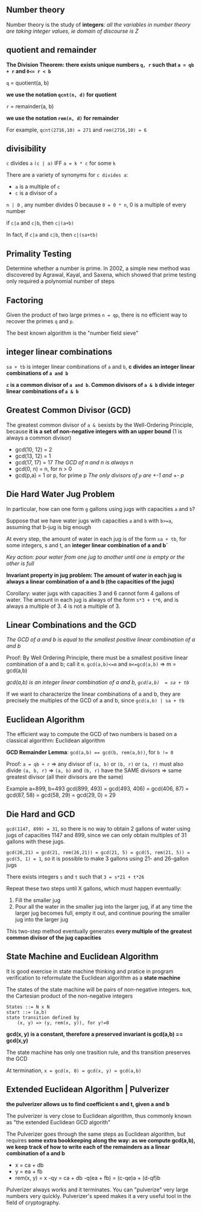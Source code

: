 ## Number theory

Number theory is the study of **integers**: _all the variables in number theory are taking integer values, ie domain of discourse is Z_

## quotient and remainder

**The Division Theorem: there exists unique numbers `q, r` such that `a = qb + r` and `0<= r < b`**

`q` = quotient(a, b)

**we use the notation `qcnt(n, d)` for quotient**

`r` = remainder(a, b)

**we use the notation `rem(n, d)` for remainder**

For example, `qcnt(2716,10) = 271` and `rem(2716,10) = 6`

## divisibility

`c` divides `a` `(c | a)` IFF `a = k * c` for some `k`

There are a variety of synonyms for `c divides a`:
- `a` is a multiple of `c`
- `c` is a divisor of `a`

`n | 0` , any number divides 0 because `0 = 0 * n`, 0 is a multiple of every number

if `c|a` and `c|b`, then `c|(a+b)`

In fact, if `c|a` and `c|b`, then `c|(sa+tb)`

## Primality Testing

Determine whether a number is prime. In 2002, a simple new method was discovered by Agrawal, Kayal, and Saxena, which showed that prime testing only required a polynomial number of steps

## Factoring

Given the product of two large primes `n = qp`, there is no efficient way to recover the primes `q` and `p`.

The best known algorithm is the "number field sieve"

## integer linear combinations

`sa + tb` is integer linear combinations of `a` and `b`, **c divides an integer linear combinations of `a and b`**

**`c` is a common divisor of `a and b`. Common divisors of `a & b` divide integer linear combinations of `a & b`**

## Greatest Common Divisor (GCD)

The greatest common divisor of `a & b`exists by the Well-Ordering Principle, because **it is a set of non-negative integers with an upper bound** (1 is always a common divisor)

- gcd(10, 12) = 2
- gcd(13, 12) = 1
- gcd(17, 17) = 17 _The GCD of n and n is always n_
- gcd(0, n) = n, for n > 0
- gcd(p,a) = 1 or p, for prime p _The only divisors of `p` are +-1 and +- p_

## Die Hard Water Jug Problem

In particular, how can one form `g` gallons using jugs with capacities `a` and `b`?

Suppose that we have water jugs with capacities `a` and `b` with `b>=a`, assuming that b-jug is big enough

At every step, the amount of water in each jug is of the form `sa + tb`, for some integers, s and t, an **integer linear combination of a and b`**


_Key action: pour water from one jug to another until one is empty or the other is full_

**Invariant property in jug problem: The amount of water in each jug is always a linear combination of a and b (the capacities of the jugs)**

Corollary: water jugs with capacities 3 and 6 cannot form 4 gallons of water. The amount in each jug is always of the form `s*3 + t*6`, and is always a multiple of 3. 4 is not a multiple of 3.

## Linear Combinations and the GCD

_The GCD of a and b is equal to the smallest positive linear combination of a and b_

Proof: By Well Ordering Principle, there must be a smallest positive linear combination of a and b; call it `m`. `gcd(a,b)<=m` and `m<=gcd(a,b)` => m = gcd(a,b)

_gcd(a,b) is an integer linear combination of a and b, `gcd(a,b)  = sa + tb`_

If we want to characterize the linear combinations of a and b, they are precisely the multiples of the GCD of a and b, since `gcd(a,b) | sa + tb`

## Euclidean Algorithm

The efficient way to compute the GCD of two numbers is based on a classical algorithm: Euclidean algorithm

**GCD Remainder Lemma**:
`gcd(a,b) == gcd(b, rem(a,b))`, for `b != 0`

Proof: `a = qb + r` => any divisor of `(a, b)` or `(b, r)` or `(a, r)` must also divide `(a, b, r)` => `(a, b)` and `(b, r)` have the SAME divisors => same greatest divisor (all their divisors are the same)

Example a=899, b=493
gcd(899, 493) = gcd(493, 406) = gcd(406, 87) = gcd(87, 58) = gcd(58, 29) = gcd(29, 0) = 29

## Die Hard and GCD

`gcd(1147, 899) = 31`, so there is no way to obtain 2 gallons of water using jugs of capacities 1147 and 899, since we can only obtain multiples of 31 gallons with these jugs.

`gcd(26,21) = gcd(21, rem(26,21)) = gcd(21, 5) = gcd(5, rem(21, 5)) = gcd(5, 1) = 1`, so it is possible to make 3 gallons using 21- and 26-gallon jugs

There exists integers `s` and `t` such that `3 = s*21 + t*26`

Repeat these two steps until X gallons, which must happen eventually:
1. Fill the smaller jug
2. Pour all the water in the smaller jug into the larger jug, if at any time the larger jug becomes full, empty it out, and continue pouring the smaller jug into the larger jug

This two-step method eventually generates **every multiple of the greatest common divisor of the jug capacities**

## State Machine and Euclidean Algorithm

It is good exercise in state machine thinking and pratice in program verification to reformulate the Euclidean algorithm as a **state machine**

The states of the state machine will be pairs of non-negative integers. `NxN`, the Cartesian product of the non-negative integers

```
States ::= N x N
start ::= (a,b)
state transition defined by
    (x, y) => (y, rem(x, y)), for y!=0
```

**gcd(x, y) is a constant, therefore a preserved invariant is gcd(a,b) == gcd(x,y)**

The state machine has only one trasition rule, and ths transition preserves the GCD

At termination, `x = gcd(x, 0) = gcd(x, y) = gcd(a,b)`

## Extended Euclidean Algorithm | Pulverizer

**the pulverizer allows us to find coefficient s and t, given a and b**

The pulverizer is very close to Euclidean algorithm, thus commonly known as "the extended Euclidean GCD algorith"

The Pulverizer goes through the same steps as Euclidean algorithm, but requires **some extra bookkeeping along the way: as we compute gcd(a,b), we keep track of how to write each of the remainders as a linear combination of a and b**

- x = ca + db
- y = ea + fb
- rem(x, y) = x -qy = ca + db -q(ea + fb) = (c-qe)a + (d-qf)b

Pulverizer always works and it terminates. You can "pulverize" very large numbers very quickly. Pulverizer's speed makes it a very useful tool in the field of cryptography.


